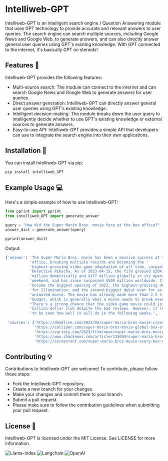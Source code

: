 # Intelliweb-GPT

Intelliweb-GPT is an intelligent search engine / Question Answering module that uses GPT technology to provide accurate and relevant answers to user queries. The search engine can search multiple sources, including Google News and Google Web, to generate answers, and can also directly answer general user queries using GPT's existing knowledge. With GPT connected to the internet, it's basically GPT on steroids!

## Features 🚀

Intelliweb-GPT provides the following features:

- Multi-source search: The module can connect to the internet and can search Google News and Google Web to generate answers for user queries.
- Direct answer generation: Intelliweb-GPT can directly answer general user queries using GPT's existing knowledge.
- Intelligent decision-making: The module breaks down the user query to intelligently decide whether to use GPT's existing knowledge or external sources to generate answers.
- Easy-to-use API: Intelliweb-GPT provides a simple API that developers can use to integrate the search engine into their own applications.

## Installation 🔭

You can install Intelliweb-GPT via pip:

```shell
pip install intelliweb_GPT

```

## Example Usage 💻 

Here's a simple example of how to use Intelliweb-GPT:

```python
from pprint import pprint
from intelliweb_GPT import generate_answer

query = "How did the Super Mario Bros. movie fare at the box office?"
answer_dict = generate_answer(query)

pprint(answer_dict)
```
Output:

```bash
{'answer': 'The Super Mario Bros. movie has been a massive success at the box '
           'office, breaking multiple records and becoming the '
           'highest-grossing video game adaptation of all time, surpassing '
           'Detective Pikachu. As of 2023-04-15, the film grossed $204.6 '
           'million domestically and $377 million globally in its opening '
           'weekend, and has since surpassed $500 million worldwide. It has '
           'become the biggest opening of 2023, the highest-grossing debut  '
           'for Illumination, and the second-biggest debut ever for an '
           'animated movie. The movie has already made more than 2.5 times its '
           'budget, which is generally what a movie needs to break even. '
           "There's a strong chance that the video game movie could join the "
           'billion-dollar club despite the bad reviews. However, it remains '
           'to be seen how well it will do in the following weeks.',
           
 'sources': ['https://deadline.com/2023/04/super-mario-bros-movie-crosses-500-million-worldwide-box-office-1235325476/',
             'https://collider.com/super-mario-bros-movie-global-box-office-434-million/',
             'https://variety.com/2023/film/news/super-mario-bros-movie-box-office-records-opening-weekend-1235577764/',
             'https://www.shacknews.com/article/135069/super-mario-bros-movie-highest-grossing-video-game-film',
             'https://screenrant.com/super-mario-bros-movie-every-box-office-record/']}
```


## Contributing 💡

Contributions to Intelliweb-GPT are welcome! To contribute, please follow these steps:

- Fork the Intelliweb-GPT repository.
- Create a new branch for your changes.
- Make your changes and commit them to your branch.
- Submit a pull request.
- Please make sure to follow the contribution guidelines when submitting your pull request.

## License 📖

Intelliweb-GPT is licensed under the MIT License. See LICENSE for more information.

![Llama-Index](https://img.shields.io/badge/Llama--Index-4630EB?style=for-the-badge&logo=ethereum&logoColor=white)
![Langchain](https://img.shields.io/badge/Langchain-121212?style=for-the-badge&logo=python&logoColor=white)
![OpenAI](https://img.shields.io/badge/OpenAI-FF6F00?style=for-the-badge&logo=openai&logoColor=white)
